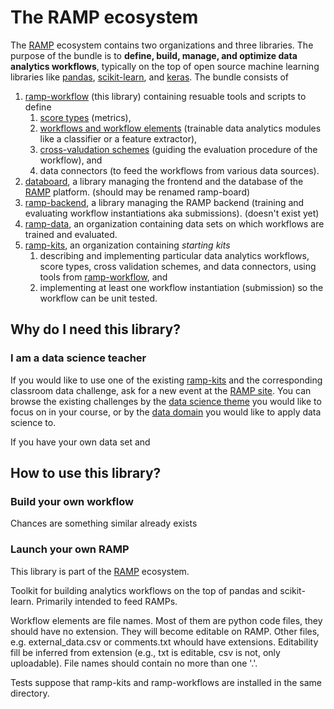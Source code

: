 # The RAMP ecosystem

The [RAMP](http://www.ramp.studio) ecosystem contains two organizations and three libraries. The purpose of the bundle is to __define, build, manage, and optimize data analytics workflows__, typically on the top of open source machine learning libraries like [pandas](http://pandas.pydata.org), [scikit-learn](http://scikit-learn.org/), and [keras](https://github.com/fchollet/keras/tree/master/keras). The bundle consists of
1. [ramp-workflow](https://github.com/paris-saclay-cds/ramp-workflow) (this library) containing resuable tools and scripts to define
    1. [score types](rampwf/score_types) (metrics),
    2. [workflows and workflow elements](rampwf/workflows) (trainable data analytics modules like a classifier or a feature extractor),
    3. [cross-valudation schemes](rampwf/cv_schemes) (guiding the evaluation procedure of the workflow), and
    4. data connectors (to feed the workflows from various data sources).
2. [databoard](https://github.com/paris-saclay-cds/databoard), a library managing the frontend and the database of the [RAMP](http://www.ramp.studio) platform. (should may be renamed ramp-board)
3. [ramp-backend](https://github.com/paris-saclay-cds/ramp-backend), a library managing the RAMP backend (training and evaluating workflow instantiations aka submissions). (doesn't exist yet)
4. [ramp-data](https://github.com/ramp-data), an organization containing data sets on which workflows are trained and evaluated.
5. [ramp-kits](https://github.com/ramp-kits), an organization containing *starting kits*
    1. describing and implementing particular data analytics workflows, score types, cross validation schemes, and data connectors, using tools from [ramp-workflow](https://github.com/paris-saclay-cds/ramp-workflow), and
    2. implementing at least one workflow instantiation (submission) so the workflow can be unit tested.

## Why do I need this library?

### I am a data science teacher

If you would like to use one of the existing [ramp-kits](https://github.com/ramp-kits) and the corresponding classroom data challenge, ask for a new event at the [RAMP site](http://www.ramp.studio/problems). You can browse the existing challenges by the [data science theme](http://www.ramp.studio/data_science_themes) you would like to focus on in your course, or by the [data domain](http://www.ramp.studio/data_domains) you would like to apply data science to.

If you have your own data set and 

## How to use this library?

### Build your own workflow

Chances are something similar already exists

### Launch your own RAMP


This library is part of the [RAMP](http://www.ramp.studio) ecosystem.

Toolkit for building analytics workflows on the top of pandas and scikit-learn. Primarily intended to feed RAMPs.

Workflow elements are file names. Most of them are python code files, they should have no extension. They will become editable on RAMP. Other files, e.g. external_data.csv or comments.txt whould have extensions. Editability fill be inferred from extension (e.g., txt is editable, csv is not, only uploadable). File names should contain no more than one '.'.

Tests suppose that ramp-kits and ramp-workflows are installed in the same directory.
